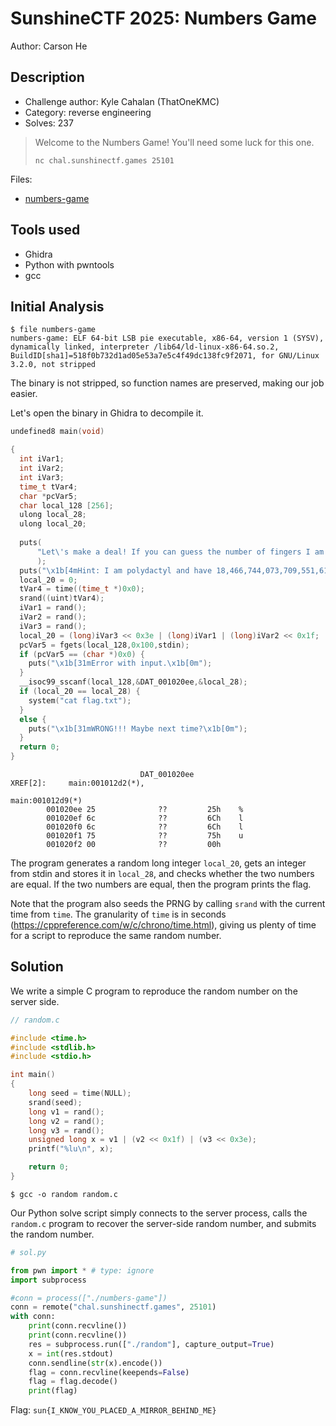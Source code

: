 # SunshineCTF 2025: Numbers Game

Author: Carson He

## Description

* Challenge author: Kyle Cahalan (ThatOneKMC)
* Category: reverse engineering
* Solves: 237

> Welcome to the Numbers Game! You'll need some luck for this one.
>
> `nc chal.sunshinectf.games 25101`

Files:
* [numbers-game](numbers-game)

## Tools used

* Ghidra
* Python with pwntools
* gcc

## Initial Analysis

```
$ file numbers-game
numbers-game: ELF 64-bit LSB pie executable, x86-64, version 1 (SYSV), dynamically linked, interpreter /lib64/ld-linux-x86-64.so.2, BuildID[sha1]=518f0b732d1ad05e53a7e5c4f49dc138fc9f2071, for GNU/Linux 3.2.0, not stripped
```

The binary is not stripped, so function names are preserved, making our job easier.

Let's open the binary in Ghidra to decompile it.

```c
undefined8 main(void)

{
  int iVar1;
  int iVar2;
  int iVar3;
  time_t tVar4;
  char *pcVar5;
  char local_128 [256];
  ulong local_28;
  ulong local_20;
  
  puts(
      "Let\'s make a deal! If you can guess the number of fingers I am holding up behind my back, I\ 'll let you have my flag.\x1b[0m"
      );
  puts("\x1b[4mHint: I am polydactyl and have 18,466,744,073,709,551,615 fingers.\x1b[0m");
  local_20 = 0;
  tVar4 = time((time_t *)0x0);
  srand((uint)tVar4);
  iVar1 = rand();
  iVar2 = rand();
  iVar3 = rand();
  local_20 = (long)iVar3 << 0x3e | (long)iVar1 | (long)iVar2 << 0x1f;
  pcVar5 = fgets(local_128,0x100,stdin);
  if (pcVar5 == (char *)0x0) {
    puts("\x1b[31mError with input.\x1b[0m");
  }
  __isoc99_sscanf(local_128,&DAT_001020ee,&local_28);
  if (local_20 == local_28) {
    system("cat flag.txt");
  }
  else {
    puts("\x1b[31mWRONG!!! Maybe next time?\x1b[0m");
  }
  return 0;
}
```

```
                             DAT_001020ee                                    XREF[2]:     main:001012d2(*), 
                                                                                          main:001012d9(*)  
        001020ee 25              ??         25h    %
        001020ef 6c              ??         6Ch    l
        001020f0 6c              ??         6Ch    l
        001020f1 75              ??         75h    u
        001020f2 00              ??         00h
```

The program generates a random long integer `local_20`, gets an integer from stdin and stores it in `local_28`, and checks whether the two numbers are equal. If the two numbers are equal, then the program prints the flag.

Note that the program also seeds the PRNG by calling `srand` with the current time from `time`. The granularity of `time` is in seconds (https://cppreference.com/w/c/chrono/time.html), giving us plenty of time for a script to reproduce the same random number.

## Solution

We write a simple C program to reproduce the random number on the server side.

```c
// random.c

#include <time.h>
#include <stdlib.h>
#include <stdio.h>

int main()
{
    long seed = time(NULL);
    srand(seed);
    long v1 = rand();
    long v2 = rand();
    long v3 = rand();
    unsigned long x = v1 | (v2 << 0x1f) | (v3 << 0x3e);
    printf("%lu\n", x);

    return 0;
}
```

```
$ gcc -o random random.c
```

Our Python solve script simply connects to the server process, calls the `random.c` program to recover the server-side random number, and submits the random number.

```py
# sol.py

from pwn import * # type: ignore
import subprocess

#conn = process(["./numbers-game"])
conn = remote("chal.sunshinectf.games", 25101)
with conn:
    print(conn.recvline())
    print(conn.recvline())
    res = subprocess.run(["./random"], capture_output=True)
    x = int(res.stdout)
    conn.sendline(str(x).encode())
    flag = conn.recvline(keepends=False)
    flag = flag.decode()
    print(flag)
```

Flag: `sun{I_KNOW_YOU_PLACED_A_MIRROR_BEHIND_ME}`
